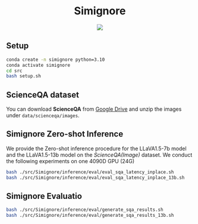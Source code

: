 <h1 align="center">Simignore</h1>




<div align=center>
<img src="./fig/structure.jpg"/><br>
</div>










## Setup
```bash
conda create -n simignore python=3.10
conda activate simignore
cd src
bash setup.sh
```

## ScienceQA dataset
You can download **ScienceQA** from [Google Drive](https://drive.google.com/drive/folders/1w8imCXWYn2LxajmGeGH_g5DaL2rabHev?usp=sharing) and unzip the images under `data/scienceqa/images`.

## Simignore Zero-shot Inference
We provide the Zero-shot inference procedure for the LLaVA1.5-7b model and the LLaVA1.5-13b model on the *ScienceQA(Image)* dataset. We conduct the following experiments on one 4090D GPU (24G)

```bash
bash ./src/Simignore/inference/eval/eval_sqa_latency_inplace.sh
bash ./src/Simignore/inference/eval/eval_sqa_latency_inplace_13b.sh 
```

## Simignore Evaluatio

```bash
bash ./src/Simignore/inference/eval/generate_sqa_results.sh
bash ./src/Simignore/inference/eval/generate_sqa_results_13b.sh 
```
